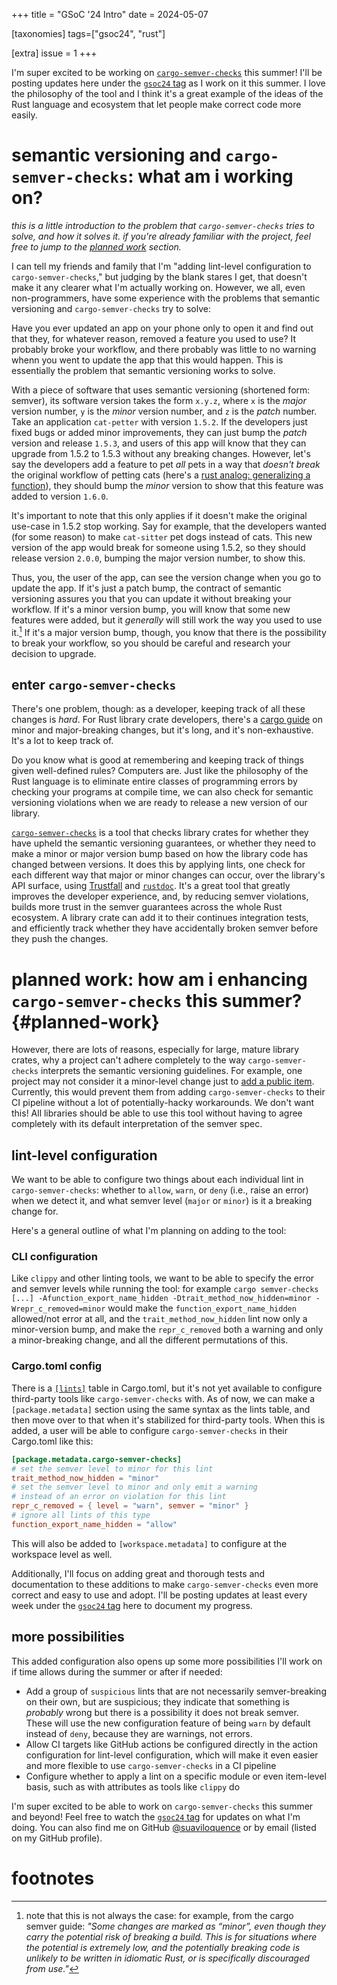 +++
title = "GSoC '24 Intro"
date = 2024-05-07

[taxonomies]
tags=["gsoc24", "rust"]

[extra]
issue = 1
+++

I'm super excited to be working on [`cargo-semver-checks`](https://github.com/obi1kenobi/cargo-semver-checks) this summer! I'll be posting updates here under the [`gsoc24` tag](/tags/gsoc24) as I work on it this summer. I love the philosophy of the tool and I think it's a great example of the ideas of the Rust language and ecosystem that let people make correct code more easily.

# semantic versioning and `cargo-semver-checks`: what am i working on?

_this is a little introduction to the problem that `cargo-semver-checks` tries to solve, and how it solves it. if you're already familiar with the project, feel free to jump to the [planned work](#planned-work) section._

I can tell my friends and family that I'm "adding lint-level configuration to `cargo-semver-checks`," but judging by the blank stares I get, that doesn't make it any clearer what I'm actually working on. However, we all, even non-programmers, have some experience with the problems that semantic versioning and `cargo-semver-checks` try to solve:

Have you ever updated an app on your phone only to open it and find out that they, for whatever reason, removed a feature you used to use? It probably broke your workflow, and there probably was little to no warning whenn you went to update the app that this would happen. This is essentially the problem that semantic versioning works to solve.

With a piece of software that uses semantic versioning (shortened form: semver), its software version takes the form `x.y.z`, where `x` is the _major_ version number, `y` is the _minor_ version number, and `z` is the _patch_ number. Take an application `cat-petter` with version `1.5.2`. If the developers just fixed bugs or added minor improvements, they can just bump the _patch_ version and release `1.5.3`, and users of this app will know that they can upgrade from 1.5.2 to 1.5.3 without any breaking changes. However, let's say the developers add a feature to pet _all_ pets in a way that _doesn't break_ the original workflow of petting cats (here's a [rust analog: generalizing a function](https://doc.rust-lang.org/cargo/reference/semver.html#fn-generalize-compatible)), they should bump the _minor_ version to show that this feature was added to version `1.6.0`.

It's important to note that this only applies if it doesn't make the original use-case in 1.5.2 stop working. Say for example, that the developers wanted (for some reason) to make `cat-sitter` pet dogs instead of cats. This new version of the app would break for someone using 1.5.2, so they should release version `2.0.0`, bumping the major version number, to show this.

Thus, you, the user of the app, can see the version change when you go to update the app. If it's just a patch bump, the contract of semantic versioning assures you that you can update it without breaking your workflow. If it's a minor version bump, you will know that some new features were added, but it _generally_ will still work the way you used to use it.[^1] If it's a major version bump, though, you know that there is the possibility to break your workflow, so you should be careful and research your decision to upgrade.

## enter `cargo-semver-checks`

There's one problem, though: as a developer, keeping track of all these changes is _hard_. For Rust library crate developers, there's a [cargo guide](https://doc.rust-lang.org/cargo/reference/semver.html) on minor and major-breaking changes, but it's long, and it's non-exhaustive. It's a lot to keep track of.

Do you know what is good at remembering and keeping track of things given well-defined rules? Computers are. Just like the philosophy of the Rust language is to eliminate entire classes of programming errors by checking your programs at compile time, we can also check for semantic versioning violations when we are ready to release a new version of our library.

[`cargo-semver-checks`](https://github.com/obi1kenobi/cargo-semver-checks) is a tool that checks library crates for whether they have upheld the semantic versioning guarantees, or whether they need to make a minor or major version bump based on how the library code has changed between versions. It does this by applying lints, one check for each different way that major or minor changes can occur, over the library's API surface, using [Trustfall](https://github.com/obi1kenobi/trustfall) and [`rustdoc`](https://doc.rust-lang.org/rustdoc/index.html).
It's a great tool that greatly improves the developer experience, and, by reducing semver violations, builds more trust in the semver guarantees across the whole Rust ecosystem. A library crate can add it to their continues integration tests, and efficiently track whether they have accidentally broken semver before they push the changes.

# planned work: how am i enhancing `cargo-semver-checks` this summer? {#planned-work}

However, there are lots of reasons, especially for large, mature library crates, why a project can't adhere completely to the way `cargo-semver-checks` interprets the semantic versioning guidelines. For example, one project may not consider it a minor-level change just to [add a public item](https://doc.rust-lang.org/cargo/reference/semver.html#item-new). Currently, this would prevent them from adding `cargo-semver-checks` to their CI pipeline without a lot of potentially-hacky workarounds. We don't want this! All libraries should be able to use this tool without having to agree completely with its default interpretation of the semver spec.

## lint-level configuration

We want to be able to configure two things about each individual lint in `cargo-semver-checks`: whether to `allow`, `warn`, or `deny` (i.e., raise an error) when we detect it, and what semver level (`major` or `minor`) is it a breaking change for.

Here's a general outline of what I'm planning on adding to the tool:

### CLI configuration

Like `clippy` and other linting tools, we want to be able to specify the error and semver levels while running the tool: for example `cargo semver-checks [...] -Afunction_export_name_hidden -Dtrait_method_now_hidden=minor -Wrepr_c_removed=minor` would make the `function_export_name_hidden` allowed/not error at all, and the `trait_method_now_hidden` lint now only a minor-version bump, and make the `repr_c_removed` both a warning and only a minor-breaking change, and all the different permutations of this.

### Cargo.toml config

There is a [`[lints]`](https://doc.rust-lang.org/cargo/reference/manifest.html#the-lints-section) table in Cargo.toml, but it's not yet available to configure third-party tools like `cargo-semver-checks` with. As of now, we can make a `[package.metadata]` section using the same syntax as the lints table, and then move over to that when it's stabilized for third-party tools. When this is added, a user will be able to configure `cargo-semver-checks` in their Cargo.toml like this:

```toml
[package.metadata.cargo-semver-checks]
# set the semver level to minor for this lint
trait_method_now_hidden = "minor"
# set the semver level to minor and only emit a warning
# instead of an error on violation for this lint
repr_c_removed = { level = "warn", semver = "minor" }
# ignore all lints of this type
function_export_name_hidden = "allow"
```

This will also be added to `[workspace.metadata]` to configure at the workspace level as well.

Additionally, I'll focus on adding great and thorough tests and documentation to these additions to make `cargo-semver-checks` even more correct and easy to use and adopt. I'll be posting updates at least every week under the [`gsoc24` tag](/tags/gsoc24) here to document my progress.

## more possibilities

This added configuration also opens up some more possibilities I'll work on if time allows during the summer or after if needed:

- Add a group of `suspicious` lints that are not necessarily semver-breaking on their own, but are suspicious; they indicate that something is _probably_ wrong but there is a possibility it does not break semver. These will use the new configuration feature of being `warn` by default instead of `deny`, because they are warnings, not errors.
- Allow CI targets like GitHub actions be configured directly in the action configuration for lint-level configuration, which will make it even easier and more flexible to use `cargo-semver-checks` in a CI pipeline
- Configure whether to apply a lint on a specific module or even item-level basis, such as with attributes as tools like `clippy` do

I'm super excited to be able to work on `cargo-semver-checks` this summer and beyond! Feel free to watch the [`gsoc24` tag](/tags/gsoc24) for updates on what I'm doing. You can also find me on GitHub [@suaviloquence](https://github.com/suaviloquence) or by email (listed on my GitHub profile).

# footnotes

[^1]: note that this is not always the case: for example, from the cargo semver guide: _"Some changes are marked as “minor”, even though they carry the potential risk of breaking a build. This is for situations where the potential is extremely low, and the potentially breaking code is unlikely to be written in idiomatic Rust, or is specifically discouraged from use."_
